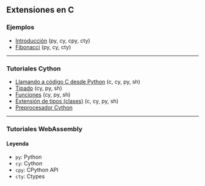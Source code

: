 ## Extensiones en C

### Ejemplos
- [Introducción](https://github.com/mondeja/fullstack/tree/master/backend/src/022-extensiones_en_c/ejemplos/001-intro) (py, cy, cpy, cty)
- [Fibonacci](https://github.com/mondeja/fullstack/tree/master/backend/src/022-extensiones_en_c/ejemplos/002-fibonacci) (py, cy, cty)

_______________________________

### Tutoriales Cython
- [Llamando a código C desde Python](https://github.com/mondeja/fullstack/tree/master/backend/src/022-extensiones_en_c/cy_tutorials/c_from_py) (c, cy, py, sh)
- [Tipado](https://github.com/mondeja/fullstack/tree/master/backend/src/022-extensiones_en_c/cy_tutorials/types) (cy, py, sh)
- [Funciones](https://github.com/mondeja/fullstack/tree/master/backend/src/022-extensiones_en_c/cy_tutorials/functions) (cy, py, sh)
- [Extensión de tipos (clases)](https://github.com/mondeja/fullstack/tree/master/backend/src/022-extensiones_en_c/cy_tutorials/type_ext) (c, cy, py, sh)
- [Preprocesador Cython](https://github.com/mondeja/fullstack/tree/master/backend/src/022-extensiones_en_c/cy_tutorials/preprocessor)

_______________________________

### Tutoriales WebAssembly

#### Leyenda
- `py`: Python
- `cy`: Cython
- `cpy`: CPython API
- `cty`: Ctypes
